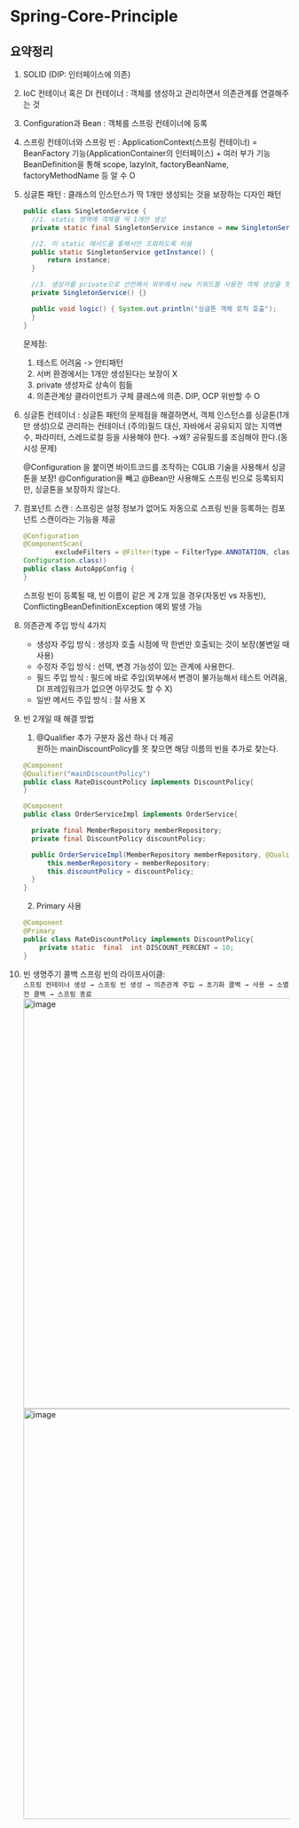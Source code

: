# Spring-Core-Principle

## 요약정리
1. SOLID
    (DIP: 인터페이스에 의존)
2. IoC 컨테이너 혹은 DI 컨테이너
    : 객체를 생성하고 관리하면서 의존관계를 연결해주는 것
3. Configuration과 Bean
    : 객체를 스프링 컨테이너에 등록
4. 스프링 컨테이너와 스프링 빈
    : ApplicationContext(스프링 컨테이너) = BeanFactory 기능(ApplicationContainer의 인터페이스) + 여러 부가 기능
      BeanDefinition을 통해 scope, lazyInit, factoryBeanName, factoryMethodName 등 알 수 O
5. 싱글톤 패턴
    : 클래스의 인스턴스가 딱 1개만 생성되는 것을 보장하는 디자인 패턴
    ```java
    public class SingletonService {
      //1. static 영역에 객체를 딱 1개만 생성
      private static final SingletonService instance = new SingletonService();

      //2. 이 static 메서드를 통해서만 조회하도록 허용
      public static SingletonService getInstance() {
          return instance;
      }

      //3. 생성자를 private으로 선언해서 외부에서 new 키워드를 사용한 객체 생성을 못하게 막는다. 
      private SingletonService() {}

      public void logic() { System.out.println("싱글톤 객체 로직 호출");
      } 
    }
    ```
    문제점:
      1. 테스트 어려움 -> 안티패턴
      2. 서버 환경에서는 1개만 생성된다는 보장이 X
      3. private 생성자로 상속이 힘듦
      4. 의존관계상 클라이언트가 구체 클래스에 의존. DIP, OCP 위반할 수 O
6. 싱글톤 컨테이너
    : 싱글톤 패턴의 문제점을 해결하면서, 객체 인스턴스를 싱글톤(1개만 생성)으로 관리하는 컨테이너
    (주의)필드 대신, 자바에서 공유되지 않는 지역변수, 파라미터, 스레드로컬 등을 사용해야 한다.
      →왜? 공유필드를 조심해야 한다.(동시성 문제)
       
     @Configuration 을 붙이면 바이트코드를 조작하는 CGLIB 기술을 사용해서 싱글톤을 보장!
     @Configuration을 빼고 @Bean만 사용해도 스프링 빈으로 등록되지만, 싱글톤을 보장하지 않는다.
7. 컴포넌트 스캔
    : 스프링은 설정 정보가 없어도 자동으로 스프링 빈을 등록하는 컴포넌트 스캔이라는 기능을 제공
    ```java
    @Configuration
    @ComponentScan(
            excludeFilters = @Filter(type = FilterType.ANNOTATION, classes =
    Configuration.class))
    public class AutoAppConfig {
    }
    ```
    스프링 빈이 등록될 때, 빈 이름이 같은 게 2개 있을 경우(자동빈 vs 자동빈), 
    ConflictingBeanDefinitionException 예외 발생 가능
8. 의존관계 주입 방식 4가지
    - 생성자 주입 방식
      : 생성자 호출 시점에 딱 한번만 호출되는 것이 보장(불변일 때 사용)
    - 수정자 주입 방식
      : 선택, 변경 가능성이 있는 관계에 사용한다.
    - 필드 주입 방식
      : 필드에 바로 주입(외부에서 변경이 불가능해서 테스트 어려움, DI 프레임워크가 없으면 아무것도 할 수 X)
    - 일반 메서드 주입 방식
      : 잘 사용 X
9. 빈 2개일 때 해결 방법
    1. @Qualifier 추가 구분자 옵션 하나 더 제공  
      원하는 mainDiscountPolicy를 못 찾으면 해당 이름의 빈을 추가로 찾는다.
      ```java
      @Component
      @Qualifier("mainDiscountPolicy")
      public class RateDiscountPolicy implements DiscountPolicy{
      }

      @Component
      public class OrderServiceImpl implements OrderService{

        private final MemberRepository memberRepository;
        private final DiscountPolicy discountPolicy;

        public OrderServiceImpl(MemberRepository memberRepository, @Qualifier("mainDiscountPolicy") DiscountPolicy discountPolicy) {
            this.memberRepository = memberRepository;
            this.discountPolicy = discountPolicy;
        }
      }
      ```
    2. Primary 사용
      ```java
      @Component
      @Primary
      public class RateDiscountPolicy implements DiscountPolicy{
          private static  final  int DISCOUNT_PERCENT = 10;
      }
      ```
10. 빈 생명주기 콜백
    스프링 빈의 라이프사이클:  
    `스프링 컨테이너 생성 → 스프링 빈 생성 → 의존관계 주입 → 초기화 콜백 → 사용 → 소멸전 콜백 → 스프링 종료`
    <img width="739" alt="image" src="https://user-images.githubusercontent.com/46602874/174094954-0f0943d0-3ebf-44c1-b784-a57767d3e026.png">
    <img width="739" alt="image" src="https://user-images.githubusercontent.com/46602874/174095056-25918492-8610-448f-9aa7-657e6b76c906.png">
